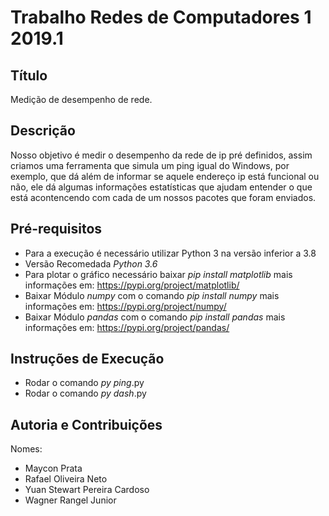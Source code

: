 # Trabalho Redes de Computadores 1 2019.1

## Título
<p>Medição de desempenho de rede.</p>

## Descrição

<p>Nosso objetivo é medir o desempenho da rede de ip pré definidos, assim criamos uma ferramenta que simula um ping igual do Windows, por exemplo, que dá além de informar se aquele endereço ip está funcional ou não, ele dá algumas informações estatísticas que ajudam entender o que está acontencendo com cada de um nossos pacotes que foram enviados.</p>

## Pré-requisitos
* Para a execução é necessário utilizar Python 3 na versão inferior a 3.8
* Versão Recomedada _Python 3.6_
* Para plotar o gráfico necessário baixar _pip install matplotlib_ mais informações em: <https://pypi.org/project/matplotlib/>
* Baixar Módulo _numpy_ com o comando _pip install numpy_ mais informações em: <https://pypi.org/project/numpy/>
* Baixar Módulo _pandas_ com o comando _pip install pandas_ mais informações em: <https://pypi.org/project/pandas/>

## Instruções de Execução
* Rodar o comando _py ping_.py
* Rodar o comando _py dash_.py

## Autoria e Contribuições
<p>Nomes:</p>

* Maycon Prata
* Rafael Oliveira Neto
* Yuan Stewart Pereira Cardoso
* Wagner Rangel Junior





